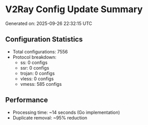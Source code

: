 # V2Ray Config Update Summary
Generated on: 2025-09-26 22:32:15 UTC

## Configuration Statistics
- Total configurations: 7556
- Protocol breakdown:
  - ss: 0 configs
  - ssr: 0 configs
  - trojan: 0 configs
  - vless: 0 configs
  - vmess: 585 configs

## Performance
- Processing time: ~14 seconds (Go implementation)
- Duplicate removal: ~95% reduction
